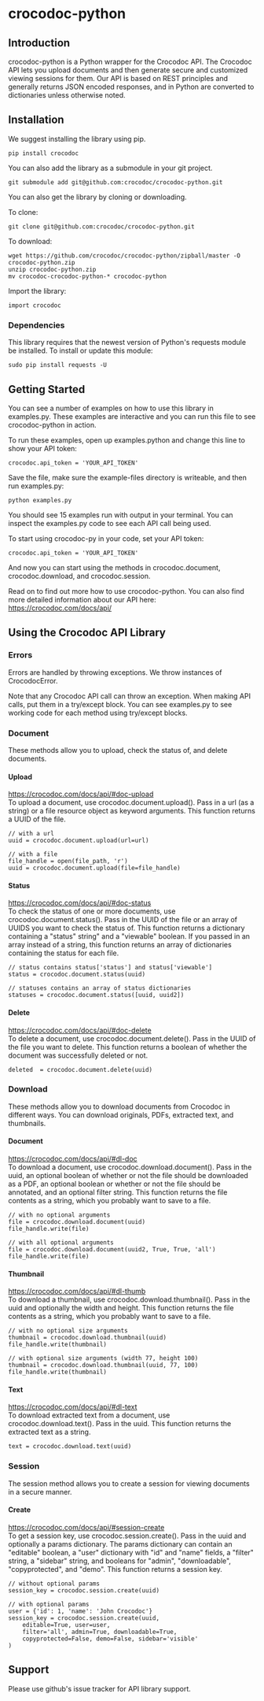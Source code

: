 # crocodoc-python

## Introduction

crocodoc-python is a Python wrapper for the Crocodoc API.
The Crocodoc API lets you upload documents and then generate secure and customized viewing sessions for them.
Our API is based on REST principles and generally returns JSON encoded responses,
and in Python are converted to dictionaries unless otherwise noted.

## Installation

We suggest installing the library using pip.

    pip install crocodoc

You can also add the library as a submodule in your git project.

    git submodule add git@github.com:crocodoc/crocodoc-python.git

You can also get the library by cloning or downloading.

To clone:

    git clone git@github.com:crocodoc/crocodoc-python.git
    
To download:

    wget https://github.com/crocodoc/crocodoc-python/zipball/master -O crocodoc-python.zip
    unzip crocodoc-python.zip
    mv crocodoc-crocodoc-python-* crocodoc-python

Import the library:

    import crocodoc

### Dependencies

This library requires that the newest version of Python's requests module be installed.
To install or update this module:

    sudo pip install requests -U
    
## Getting Started

You can see a number of examples on how to use this library in examples.py.
These examples are interactive and you can run this file to see crocodoc-python in action.

To run these examples, open up examples.python and change this line to show your API token:

    crocodoc.api_token = 'YOUR_API_TOKEN'
    
Save the file, make sure the example-files directory is writeable, and then run examples.py:

    python examples.py
    
You should see 15 examples run with output in your terminal.
You can inspect the examples.py code to see each API call being used.

To start using crocodoc-py in your code, set your API token:

    crocodoc.api_token = 'YOUR_API_TOKEN'
    
And now you can start using the methods in crocodoc.document, crocodoc.download, and crocodoc.session.

Read on to find out more how to use crocodoc-python.
You can also find more detailed information about our API here:
https://crocodoc.com/docs/api/

## Using the Crocodoc API Library

### Errors

Errors are handled by throwing exceptions.
We throw instances of CrocodocError.

Note that any Crocodoc API call can throw an exception.
When making API calls, put them in a try/except block.
You can see examples.py to see working code for each method using try/except blocks.

### Document

These methods allow you to upload, check the status of, and delete documents.

#### Upload

https://crocodoc.com/docs/api/#doc-upload  
To upload a document, use crocodoc.document.upload().
Pass in a url (as a string) or a file resource object as keyword arguments.
This function returns a UUID of the file.

    // with a url
    uuid = crocodoc.document.upload(url=url)
    
    // with a file
    file_handle = open(file_path, 'r')
    uuid = crocodoc.document.upload(file=file_handle)
    
#### Status

https://crocodoc.com/docs/api/#doc-status  
To check the status of one or more documents, use crocodoc.document.status().
Pass in the UUID of the file or an array of UUIDS you want to check the status of.
This function returns a dictionary containing a "status" string" and a "viewable" boolean.
If you passed in an array instead of a string, this function returns an array of dictionaries containing the status for each file.

    // status contains status['status'] and status['viewable']
    status = crocodoc.document.status(uuid)
    
    // statuses contains an array of status dictionaries
    statuses = crocodoc.document.status([uuid, uuid2])
    
#### Delete

https://crocodoc.com/docs/api/#doc-delete  
To delete a document, use crocodoc.document.delete().
Pass in the UUID of the file you want to delete.
This function returns a boolean of whether the document was successfully deleted or not.

    deleted  = crocodoc.document.delete(uuid)
    
### Download

These methods allow you to download documents from Crocodoc in different ways.
You can download originals, PDFs, extracted text, and thumbnails.

#### Document

https://crocodoc.com/docs/api/#dl-doc  
To download a document, use crocodoc.download.document().
Pass in the uuid,
an optional boolean of whether or not the file should be downloaded as a PDF,
an optional boolean or whether or not the file should be annotated,
and an optional filter string.
This function returns the file contents as a string, which you probably want to save to a file.

    // with no optional arguments
    file = crocodoc.download.document(uuid)
    file_handle.write(file)
    
    // with all optional arguments
    file = crocodoc.download.document(uuid2, True, True, 'all')
    file_handle.write(file)
    
#### Thumbnail

https://crocodoc.com/docs/api/#dl-thumb  
To download a thumbnail, use crocodoc.download.thumbnail().
Pass in the uuid and optionally the width and height.
This function returns the file contents as a string, which you probably want to save to a file.

    // with no optional size arguments
    thumbnail = crocodoc.download.thumbnail(uuid)
    file_handle.write(thumbnail)
    
    // with optional size arguments (width 77, height 100)
    thumbnail = crocodoc.download.thumbnail(uuid, 77, 100)
    file_handle.write(thumbnail)

#### Text

https://crocodoc.com/docs/api/#dl-text  
To download extracted text from a document, use crocodoc.download.text().
Pass in the uuid.
This function returns the extracted text as a string.

    text = crocodoc.download.text(uuid)
    
### Session

The session method allows you to create a session for viewing documents in a secure manner.

#### Create

https://crocodoc.com/docs/api/#session-create  
To get a session key, use crocodoc.session.create().
Pass in the uuid and optionally a params dictionary.
The params dictionary can contain an "editable" boolean,
a "user" dictionary with "id" and "name" fields,
a "filter" string, a "sidebar" string,
and booleans for "admin", "downloadable", "copyprotected", and "demo".
This function returns a session key.

    // without optional params
    session_key = crocodoc.session.create(uuid)
    
    // with optional params
    user = {'id': 1, 'name': 'John Crocodoc'}
    session_key = crocodoc.session.create(uuid,
        editable=True, user=user,
        filter='all', admin=True, downloadable=True,
        copyprotected=False, demo=False, sidebar='visible'
    )
    
## Support

Please use github's issue tracker for API library support.